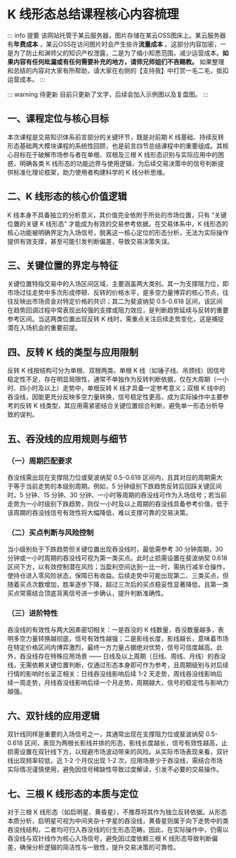 # K 线形态总结课程核心内容梳理
::: info 提要
该网站托管于某云服务器，图片存储在某云OSS图床上。某云服务器有**年费成本** ，某云OSS在访问图片时会产生些许**流量成本** 。这部分内容加密，一是为了防止和渊师父的知识产权泄露，二是为了缩小知悉范围，减少运营成本。**如果内容有任何纰漏或有任何需要补充的地方，请师兄师姐们不吝赐教。**
如果整理和总结的内容对大家有所帮助，请大家在右侧的【支持我】中打赏一毛二毛，抵扣运营成本。
:::

::: warning 待更新
目前只更新了文字，后续会加入示例图以及复盘图。
:::
## 一、课程定位与核心目标

本次课程是交易知识体系前言部分的关键环节，既是对前期 K 线基础、持续反转形态基础两大模块课程的系统性回顾，也是前言四节总结课程中的重要组成。其核心目标在于破解市场参与者在单根、双根及三根 K 线形态识别与实际应用中的困惑，明确各类 K 线形态的功能边界与使用逻辑，为后续交易决策中的信号判断提供标准化理论框架，助力使用者构建科学的 K 线分析思维。

## 二、K 线形态的核心价值逻辑

K 线本身不具备独立的分析意义，其价值完全依附于所处的市场位置，只有 “关键位置的关键 K 线形态” 才能成为有效的交易参考依据。在交易体系中，K 线形态的核心功能被明确界定为入场信号，脱离这一核心定位的形态分析，无法为实际操作提供有效支撑，甚至可能引发判断偏差，导致交易决策失误。

## 三、关键位置的界定与特征

关键位置特指交易中的入场区间区域，主要涵盖两大类别。其一为支撑阻力位，即市场过往走势中多次形成停顿、反转的价格水平，是多空力量博弈的核心节点，往往反映出市场资金对特定价格的共识；其二为斐波纳契 0.5-0.618 区间，该区间在趋势回调过程中常表现出较强的支撑或阻力效应，是判断趋势延续与反转的重要参考区间。当这两类位置出现反转 K 线时，需重点关注后续走势变化，这是捕捉潜在入场机会的重要前提。

## 四、反转 K 线的类型与应用限制

反转 K 线按结构可分为单根、双根两类。单根 K 线（如锤子线、吊颈线）因信号稳定性不足，存在明显局限性，通常不单独作为反转判断依据，仅在大周期（一小时、四小时及以上）走势中，单根反转 K 线才具备一定参考意义；双根 K 线中的吞没线，因能更充分反映多空力量转换，信号稳定性更高，成为实际操作中主要参考的反转 K 线类型，其应用需紧密结合关键位置综合判断，避免单一形态分析导致的误判。

## 五、吞没线的应用规则与细节

### （一）周期匹配要求

吞没线需出现在支撑阻力位或斐波纳契 0.5-0.618 区间内，且其对应的周期需大于等于当前走势的本级别周期。例如，5 分钟级别下跌趋势反转后回踩关键区间时，5 分钟、15 分钟、30 分钟、一小时等周期的吞没线可作为入场信号；若当前走势为一小时级别下跌趋势，则仅一小时及以上周期的吞没线具备参考价值，低于该周期的吞没线信号有效性将大幅降低，难以支撑可靠的交易决策。

### （二）买点判断与风险控制

当小级别处于下跌趋势但关键位置出现吞没线时，最低需参考 30 分钟周期，30 分钟或一小时周期的吞没线可视为第一类买点。此时止损需设置在斐波纳契 0.618 区间下方，以有效控制潜在风险；当盈利空间达到一比一时，需执行减半仓操作，使持仓进入零风险状态，保障已有收益。后续走势中可能出现第二、三类买点，但随着买点次数增加，胜率逐步下降，超过三次后的买点稳妥性显著降低，且第一类买点常需结合顶底背离信号进一步确认，提升判断准确性。

### （三）进阶特性

吞没线的有效性与两大因素密切相关：一是吞没的 K 线数量，吞没数量越多，表明多空力量转换越彻底，信号有效性越强；二是影线长度，影线越长，意味着市场在特定价格区间内博弈激烈，最终一方力量占据绝对优势，信号可信度越高。此外，吞没线存在特殊应用场景 —— 日线及以上周期（日线、周线、月线）的吞没线，无需依赖关键位置判断，仅通过形态本身即可作为参考，且周期级别与对后续行情的影响时长呈正相关：日线吞没线影响后续 1-2 天走势，周线吞没线影响后续一周走势，月线吞没线影响后续一个月走势，周期越大，信号的稳定性与影响力越强。

## 六、双针线的应用逻辑

双针线同样是重要的入场信号之一，其通常出现在支撑阻力位或斐波纳契 0.5-0.618 区间，表现为两根长影线并排的形态，影线长度越长，信号有效性越高，止损需设置在双针线下方，以规避市场波动带来的风险。从实际市场表现来看，双针线出现频率较低，近 1-2 个月仅出现 1-2 次，应用场景少于吞没线，需结合市场实际情况谨慎使用，避免因信号稀缺性导致过度解读，引发不必要的交易操作。

## 七、三根 K 线形态的本质与定位

对于三根 K 线形态（如启明星、黄昏星），不推荐将其作为独立反转依据。从形态本质分析，启明星可视为中间夹杂十字星的吞没线，黄昏星则属于向下走势中的类吞没线结构，二者均可归入吞没线的衍生形态范畴。因此，在实际操作中，仍需以吞没线与双针线作为核心入场信号，避免因过度依赖三根 K 线形态导致判断偏差，确保分析逻辑的简洁性与一致性，提升交易决策的可靠性。

<!-- 总结成文章形式，分章节，然后用严肃方式去总结，不要说作者指出，视频指出。章节标题不要有很浓的ai味儿。 -->